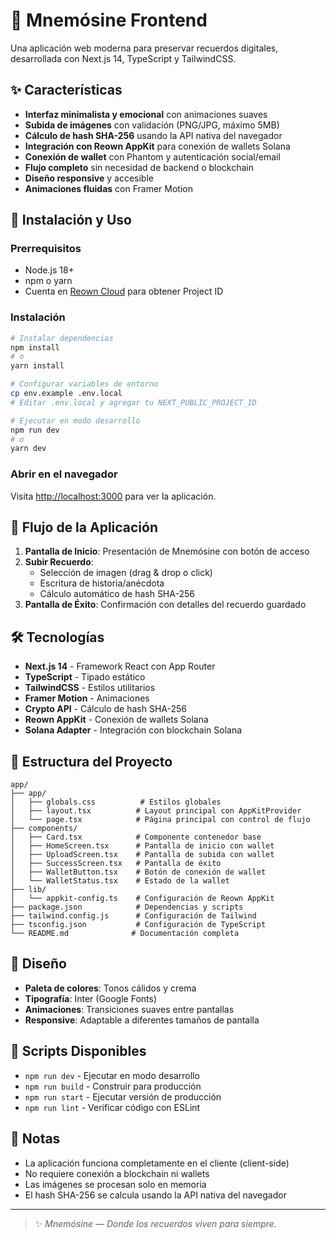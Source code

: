 # 🌿 Mnemósine Frontend

Una aplicación web moderna para preservar recuerdos digitales, desarrollada con Next.js 14, TypeScript y TailwindCSS.

## ✨ Características

- **Interfaz minimalista y emocional** con animaciones suaves
- **Subida de imágenes** con validación (PNG/JPG, máximo 5MB)
- **Cálculo de hash SHA-256** usando la API nativa del navegador
- **Integración con Reown AppKit** para conexión de wallets Solana
- **Conexión de wallet** con Phantom y autenticación social/email
- **Flujo completo** sin necesidad de backend o blockchain
- **Diseño responsive** y accesible
- **Animaciones fluidas** con Framer Motion

## 🚀 Instalación y Uso

### Prerrequisitos
- Node.js 18+ 
- npm o yarn
- Cuenta en [Reown Cloud](https://cloud.reown.com/) para obtener Project ID

### Instalación
```bash
# Instalar dependencias
npm install
# o
yarn install

# Configurar variables de entorno
cp env.example .env.local
# Editar .env.local y agregar tu NEXT_PUBLIC_PROJECT_ID

# Ejecutar en modo desarrollo
npm run dev
# o
yarn dev
```

### Abrir en el navegador
Visita [http://localhost:3000](http://localhost:3000) para ver la aplicación.

## 🎯 Flujo de la Aplicación

1. **Pantalla de Inicio**: Presentación de Mnemósine con botón de acceso
2. **Subir Recuerdo**: 
   - Selección de imagen (drag & drop o click)
   - Escritura de historia/anécdota
   - Cálculo automático de hash SHA-256
3. **Pantalla de Éxito**: Confirmación con detalles del recuerdo guardado

## 🛠️ Tecnologías

- **Next.js 14** - Framework React con App Router
- **TypeScript** - Tipado estático
- **TailwindCSS** - Estilos utilitarios
- **Framer Motion** - Animaciones
- **Crypto API** - Cálculo de hash SHA-256
- **Reown AppKit** - Conexión de wallets Solana
- **Solana Adapter** - Integración con blockchain Solana

## 📁 Estructura del Proyecto

```
app/
├── app/
│   ├── globals.css          # Estilos globales
│   ├── layout.tsx          # Layout principal con AppKitProvider
│   └── page.tsx            # Página principal con control de flujo
├── components/
│   ├── Card.tsx            # Componente contenedor base
│   ├── HomeScreen.tsx      # Pantalla de inicio con wallet
│   ├── UploadScreen.tsx    # Pantalla de subida con wallet
│   ├── SuccessScreen.tsx   # Pantalla de éxito
│   ├── WalletButton.tsx    # Botón de conexión de wallet
│   └── WalletStatus.tsx    # Estado de la wallet
├── lib/
│   └── appkit-config.ts    # Configuración de Reown AppKit
├── package.json            # Dependencias y scripts
├── tailwind.config.js      # Configuración de Tailwind
├── tsconfig.json           # Configuración de TypeScript
└── README.md              # Documentación completa
```

## 🎨 Diseño

- **Paleta de colores**: Tonos cálidos y crema
- **Tipografía**: Inter (Google Fonts)
- **Animaciones**: Transiciones suaves entre pantallas
- **Responsive**: Adaptable a diferentes tamaños de pantalla

## 🔧 Scripts Disponibles

- `npm run dev` - Ejecutar en modo desarrollo
- `npm run build` - Construir para producción
- `npm run start` - Ejecutar versión de producción
- `npm run lint` - Verificar código con ESLint

## 📝 Notas

- La aplicación funciona completamente en el cliente (client-side)
- No requiere conexión a blockchain ni wallets
- Las imágenes se procesan solo en memoria
- El hash SHA-256 se calcula usando la API nativa del navegador

---

> ✨ *Mnemósine — Donde los recuerdos viven para siempre.*
